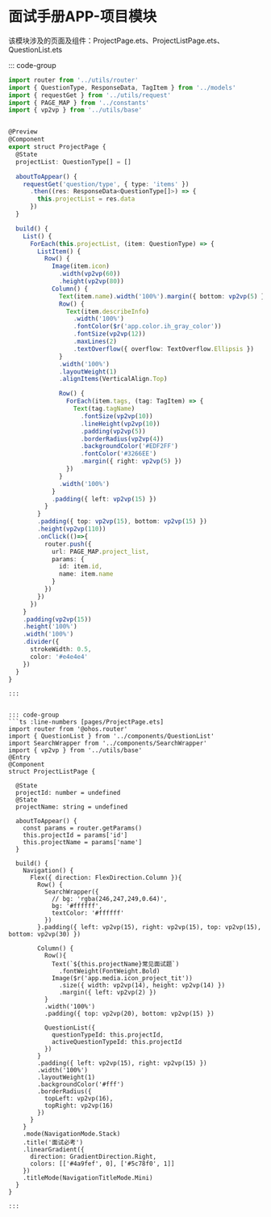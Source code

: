 # 面试手册APP-项目模块

该模块涉及的页面及组件：ProjectPage.ets、ProjectListPage.ets、QuestionList.ets

::: code-group
```ts :line-numbers [pages/ProjectPage.ets]
import router from '../utils/router'
import { QuestionType, ResponseData, TagItem } from '../models'
import { requestGet } from '../utils/request'
import { PAGE_MAP } from '../constants'
import { vp2vp } from '../utils/base'


@Preview
@Component
export struct ProjectPage {
  @State
  projectList: QuestionType[] = []

  aboutToAppear() {
    requestGet('question/type', { type: 'items' })
      .then((res: ResponseData<QuestionType[]>) => {
        this.projectList = res.data
      })
  }

  build() {
    List() {
      ForEach(this.projectList, (item: QuestionType) => {
        ListItem() {
          Row() {
            Image(item.icon)
              .width(vp2vp(60))
              .height(vp2vp(80))
            Column() {
              Text(item.name).width('100%').margin({ bottom: vp2vp(5) }).fontSize(vp2vp(16))
              Row() {
                Text(item.describeInfo)
                  .width('100%')
                  .fontColor($r('app.color.ih_gray_color'))
                  .fontSize(vp2vp(12))
                  .maxLines(2)
                  .textOverflow({ overflow: TextOverflow.Ellipsis })
              }
              .width('100%')
              .layoutWeight(1)
              .alignItems(VerticalAlign.Top)

              Row() {
                ForEach(item.tags, (tag: TagItem) => {
                  Text(tag.tagName)
                    .fontSize(vp2vp(10))
                    .lineHeight(vp2vp(10))
                    .padding(vp2vp(5))
                    .borderRadius(vp2vp(4))
                    .backgroundColor('#EDF2FF')
                    .fontColor('#3266EE')
                    .margin({ right: vp2vp(5) })
                })
              }
              .width('100%')
            }
            .padding({ left: vp2vp(15) })
          }
        }
        .padding({ top: vp2vp(15), bottom: vp2vp(15) })
        .height(vp2vp(110))
        .onClick(()=>{
          router.push({
            url: PAGE_MAP.project_list,
            params: {
              id: item.id,
              name: item.name
            }
          })
        })
      })
    }
    .padding(vp2vp(15))
    .height('100%')
    .width('100%')
    .divider({
      strokeWidth: 0.5,
      color: '#e4e4e4'
    })
  }
}
```
```
:::


::: code-group
```ts :line-numbers [pages/ProjectPage.ets]
import router from '@ohos.router'
import { QuestionList } from '../components/QuestionList'
import SearchWrapper from '../components/SearchWrapper'
import { vp2vp } from '../utils/base'
@Entry
@Component
struct ProjectListPage {

  @State
  projectId: number = undefined
  @State
  projectName: string = undefined

  aboutToAppear() {
    const params = router.getParams()
    this.projectId = params['id']
    this.projectName = params['name']
  }

  build() {
    Navigation() {
      Flex({ direction: FlexDirection.Column }){
        Row() {
          SearchWrapper({
            // bg: 'rgba(246,247,249,0.64)',
            bg: '#ffffff',
            textColor: '#ffffff'
          })
        }.padding({ left: vp2vp(15), right: vp2vp(15), top: vp2vp(15), bottom: vp2vp(30) })

        Column() {
          Row(){
            Text(`${this.projectName}常见面试题`)
              .fontWeight(FontWeight.Bold)
            Image($r('app.media.icon_project_tit'))
              .size({ width: vp2vp(14), height: vp2vp(14) })
              .margin({ left: vp2vp(2) })
          }
          .width('100%')
          .padding({ top: vp2vp(20), bottom: vp2vp(15) })

          QuestionList({
            questionTypeId: this.projectId,
            activeQuestionTypeId: this.projectId
          })
        }
        .padding({ left: vp2vp(15), right: vp2vp(15) })
        .width('100%')
        .layoutWeight(1)
        .backgroundColor('#fff')
        .borderRadius({
          topLeft: vp2vp(16),
          topRight: vp2vp(16)
        })
      }
    }
    .mode(NavigationMode.Stack)
    .title('面试必考')
    .linearGradient({
      direction: GradientDirection.Right,
      colors: [['#4a9fef', 0], ['#5c78f0', 1]]
    })
    .titleMode(NavigationTitleMode.Mini)
  }
}
```
```
:::